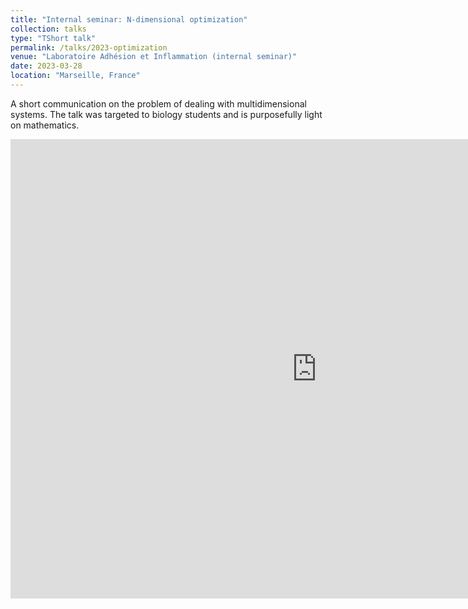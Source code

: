 ```yaml
---
title: "Internal seminar: N-dimensional optimization"
collection: talks
type: "TShort talk"
permalink: /talks/2023-optimization
venue: "Laboratoire Adhésion et Inflammation (internal seminar)"
date: 2023-03-28
location: "Marseille, France"
---
```


A short communication on the problem of dealing with multidimensional systems. The talk was targeted to biology students and is purposefully light on mathematics. 

<iframe src="https://docs.google.com/presentation/d/e/2PACX-1vQdmpVhg0gx11cIjF3nGf5CXAJ-GWa4nayXFWNHrxXs6VUkNaFahMXULcmOuadcaUptmahKCvS5rnqJ/embed?start=false&loop=false&delayms=3000" frameborder="0" width="980.45" height="735.333" allowfullscreen="true" mozallowfullscreen="true" webkitallowfullscreen="true"></iframe>
